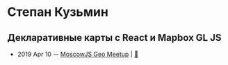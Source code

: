 # Степан Кузьмин

## Декларативные карты с React и Mapbox GL JS
- 2019 Apr 10 -- [MoscowJS Geo Meetup](https://www.youtube.com/watch?v=02Mtao-GTW4)  | [:notebook:](https://cloud.mail.ru/public/A3xc/h3dY7T6x8)  
